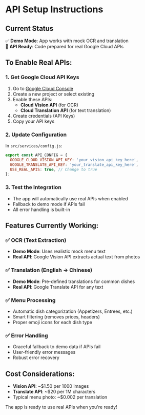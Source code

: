 # API Setup Instructions

## Current Status
✅ **Demo Mode**: App works with mock OCR and translation  
🔄 **API Ready**: Code prepared for real Google Cloud APIs

## To Enable Real APIs:

### 1. Get Google Cloud API Keys
1. Go to [Google Cloud Console](https://console.cloud.google.com/)
2. Create a new project or select existing
3. Enable these APIs:
   - **Cloud Vision API** (for OCR)
   - **Cloud Translation API** (for text translation)
4. Create credentials (API Keys)
5. Copy your API keys

### 2. Update Configuration
In `src/services/config.js`:
```javascript
export const API_CONFIG = {
  GOOGLE_CLOUD_VISION_API_KEY: 'your_vision_api_key_here',
  GOOGLE_TRANSLATE_API_KEY: 'your_translate_api_key_here',
  USE_REAL_APIS: true, // Change to true
};
```

### 3. Test the Integration
- The app will automatically use real APIs when enabled
- Fallback to demo mode if APIs fail
- All error handling is built-in

## Features Currently Working:

### ✅ OCR (Text Extraction)
- **Demo Mode**: Uses realistic mock menu text
- **Real API**: Google Vision API extracts actual text from photos

### ✅ Translation (English → Chinese)  
- **Demo Mode**: Pre-defined translations for common dishes
- **Real API**: Google Translate API for any text

### ✅ Menu Processing
- Automatic dish categorization (Appetizers, Entrees, etc.)
- Smart filtering (removes prices, headers)
- Proper emoji icons for each dish type

### ✅ Error Handling
- Graceful fallback to demo data if APIs fail
- User-friendly error messages
- Robust error recovery

## Cost Considerations:
- **Vision API**: ~$1.50 per 1000 images
- **Translate API**: ~$20 per 1M characters
- Typical menu photo: ~$0.002 per translation

The app is ready to use real APIs when you're ready!